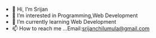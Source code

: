 - 👋 Hi, I’m Srijan
- 👀 I’m interested in Programming,Web Development
- 🌱 I’m currently learning Web Development
- 📫 How to reach me ...Email:srijanchilumula@gmail.com

<!---
srijan-chilumula/srijan-chilumula is a ✨ special ✨ repository because its `README.md` (this file) appears on your GitHub profile.
You can click the Preview link to take a look at your changes.
--->
